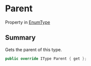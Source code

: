 # Parent

Property in [EnumType](broken-reference)

## Summary

Gets the parent of this type.

```csharp
public override IType Parent { get };
```
